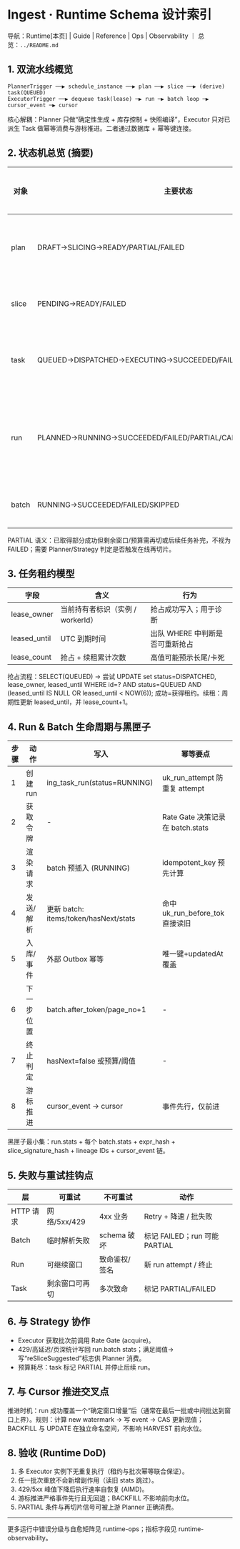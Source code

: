 # Ingest · Runtime Schema 设计索引

导航：Runtime[本页] | Guide | Reference | Ops | Observability ｜ 总览：`../README.md`

## 1. 双流水线概览
```
PlannerTrigger ──▶ schedule_instance ──▶ plan ──▶ slice ──▶ (derive) task(QUEUED)
ExecutorTrigger ──▶ dequeue task(lease) ─▶ run ─▶ batch loop ─▶ cursor_event ─▶ cursor
```
核心解耦：Planner 只做“确定性生成 + 库存控制 + 快照编译”，Executor 只对已派生 Task 做幂等消费与游标推进。二者通过数据库 + 幂等键连接。

## 2. 状态机总览 (摘要)
| 对象 | 主要状态 | 迁移触发 | 终止条件 |
|------|---------|---------|---------|
| plan | DRAFT→SLICING→READY/PARTIAL/FAILED | 编译/切片结果 | READY/PARTIAL/FAILED |
| slice | PENDING→READY/FAILED | 切片计算 | READY/FAILED |
| task | QUEUED→DISPATCHED→EXECUTING→SUCCEEDED/FAILED/PARTIAL/CANCELLED | 租约/执行结果 | 终态 |
| run | PLANNED→RUNNING→SUCCEEDED/FAILED/PARTIAL/CANCELLED | 尝试开始/批次结果 | 终态 |
| batch | RUNNING→SUCCEEDED/FAILED/SKIPPED | 请求/解析 | 终态 |

PARTIAL 语义：已取得部分成功但剩余窗口/预算需再切或后续任务补完，不视为 FAILED；需要 Planner/Strategy 判定是否触发在线再切片。

## 3. 任务租约模型
| 字段 | 含义 | 行为 |
|------|------|------|
| lease_owner | 当前持有者标识（实例 / workerId） | 抢占成功写入；用于诊断 |
| leased_until | UTC 到期时间 | 出队 WHERE 中判断是否可重新抢占 |
| lease_count | 抢占 + 续租累计次数 | 高值可能预示长尾/卡死 |

抢占流程：SELECT(QUEUED) → 尝试 UPDATE set status=DISPATCHED, lease_owner, leased_until WHERE id=? AND status=QUEUED AND (leased_until IS NULL OR leased_until < NOW(6)); 成功=获得租约。续租：周期性更新 leased_until，并 lease_count+1。

## 4. Run & Batch 生命周期与黑匣子
| 步骤 | 动作 | 写入 | 幂等要点 |
|------|------|------|---------|
| 1 | 创建 run | ing_task_run(status=RUNNING) | uk_run_attempt 防重复 attempt |
| 2 | 获取令牌 | - | Rate Gate 决策记录在 batch.stats |
| 3 | 渲染请求 | batch 预插入 (RUNNING) | idempotent_key 预先计算 |
| 4 | 发送/解析 | 更新 batch: items/token/hasNext/stats | 命中 uk_run_before_tok 直接读旧 |
| 5 | 入库/事件 | 外部 Outbox 幂等 | 唯一键+updatedAt 覆盖 |
| 6 | 下一步位置 | batch.after_token/page_no+1 | - |
| 7 | 终止判定 | hasNext=false 或预算/阈值 | - |
| 8 | 游标推进 | cursor_event → cursor | 事件先行，仅前进 |

黑匣子最小集：run.stats + 每个 batch.stats + expr_hash + slice_signature_hash + lineage IDs + cursor_event 链。

## 5. 失败与重试挂钩点
| 层 | 可重试 | 不可重试 | 动作 |
|----|-------|---------|-----|
| HTTP 请求 | 网络/5xx/429 | 4xx 业务 | Retry + 降速 / 批失败 |
| Batch | 临时解析失败 | schema 破坏 | 标记 FAILED；run 可能 PARTIAL |
| Run | 可继续窗口 | 致命鉴权/签名 | 新 run attempt / 终止 |
| Task | 剩余窗口可再切 | 多次致命 | 标记 PARTIAL/FAILED |

## 6. 与 Strategy 协作
- Executor 获取批次前调用 Rate Gate (acquire)。
- 429/高延迟/页深统计写回 run.batch stats；满足阈值→写“reSliceSuggested”标志供 Planner 消费。
- 预算耗尽：task 标记 PARTIAL 并停止后续 run。

## 7. 与 Cursor 推进交叉点
推进时机：run 成功覆盖一个“确定窗口增量”后（通常在最后一批或中间批达到窗口上界）。规则：计算 new watermark → 写 event → CAS 更新现值；BACKFILL 与 UPDATE 在独立命名空间，不影响 HARVEST 前向水位。

## 8. 验收 (Runtime DoD)
1. 多 Executor 实例下无重复执行（租约与批次幂等联合保证）。
2. 任一批次重放不会新增副作用（读旧 stats 跳过）。
3. 429/5xx 峰值下降后执行速率自恢复 (AIMD)。
4. 游标推进严格事件先行且无回退；BACKFILL 不影响前向水位。
5. PARTIAL 条件与再切片信号可被上游 Planner 正确消费。

---
更多运行中错误分级与自愈矩阵见 runtime-ops；指标字段见 runtime-observability。
